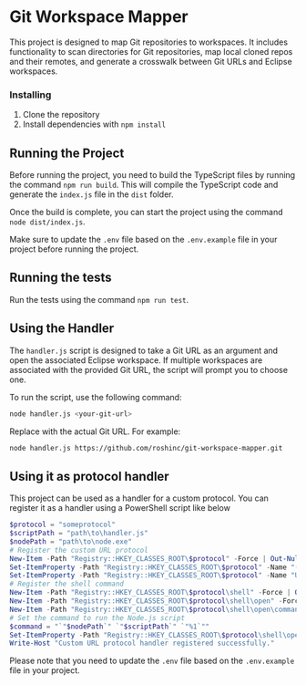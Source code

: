# Git Workspace Mapper

This project is designed to map Git repositories to workspaces. It includes functionality to scan directories for Git repositories, map local cloned repos and their remotes, and generate a crosswalk between Git URLs and Eclipse workspaces.

### Installing

1. Clone the repository
2. Install dependencies with `npm install`

## Running the Project

Before running the project, you need to build the TypeScript files by running the command `npm run build`. This will compile the TypeScript code and generate the `index.js` file in the `dist` folder.

Once the build is complete, you can start the project using the command `node dist/index.js`.

Make sure to update the `.env` file based on the `.env.example` file in your project before running the project.

## Running the tests

Run the tests using the command `npm run test`.

## Using the Handler

The `handler.js` script is designed to take a Git URL as an argument and open the associated Eclipse workspace. If multiple workspaces are associated with the provided Git URL, the script will prompt you to choose one.

To run the script, use the following command:

```sh
node handler.js <your-git-url>
```

Replace <your-git-url> with the actual Git URL. For example:

```sh
node handler.js https://github.com/roshinc/git-workspace-mapper.git
```

## Using it as protocol handler

This project can be used as a handler for a custom protocol. You can register it as a handler using a PowerShell script like below

```powershell
$protocol = "someprotocol"
$scriptPath = "path\to\handler.js"
$nodePath = "path\to\node.exe"
# Register the custom URL protocol
New-Item -Path "Registry::HKEY_CLASSES_ROOT\$protocol" -Force | Out-Null
Set-ItemProperty -Path "Registry::HKEY_CLASSES_ROOT\$protocol" -Name "(Default)" -Value "URL:$protocol Protocol" -Force
Set-ItemProperty -Path "Registry::HKEY_CLASSES_ROOT\$protocol" -Name "URL Protocol" -Value "" -Force
# Register the shell command
New-Item -Path "Registry::HKEY_CLASSES_ROOT\$protocol\shell" -Force | Out-Null
New-Item -Path "Registry::HKEY_CLASSES_ROOT\$protocol\shell\open" -Force | Out-Null
New-Item -Path "Registry::HKEY_CLASSES_ROOT\$protocol\shell\open\command" -Force | Out-Null
# Set the command to run the Node.js script
$command = "`"$nodePath`" `"$scriptPath`" `"%1`""
Set-ItemProperty -Path "Registry::HKEY_CLASSES_ROOT\$protocol\shell\open\command" -Name "(Default)" -Value $command -Force
Write-Host "Custom URL protocol handler registered successfully."
```

Please note that you need to update the `.env` file based on the `.env.example` file in your project.
